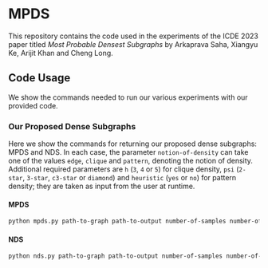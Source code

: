 # MPDS

This repository contains the code used in the experiments of the ICDE 2023 paper titled _Most Probable Densest Subgraphs_ by Arkaprava Saha, Xiangyu Ke, Arijit Khan and Cheng Long.

## Code Usage

We show the commands needed to run our various experiments with our provided code.

### Our Proposed Dense Subgraphs

Here we show the commands for returning our proposed dense subgraphs: MPDS and NDS. In each case, the parameter `notion-of-density` can take one of the values `edge`, `clique` and `pattern`, denoting the notion of density. Additional required parameters are `h` (`3`, `4` or `5`) for clique density, `psi` (`2-star`, `3-star`, `c3-star` or `diamond`) and `heuristic` (`yes` or `no`) for pattern density; they are taken as input from the user at runtime.<!-- The output written to the specified file consists of subgraphs, one per line, containing the space-separated node set followed by the relevant metric (mentioned below). The running times are displayed on the standard output when the commands are run.-->

#### MPDS
```bash
python mpds.py path-to-graph path-to-output number-of-samples number-of-subgraphs notion-of-density
```
<!-- Metric in output: (estimated) densest subgraph probability -->

#### NDS
```bash
python nds.py path-to-graph path-to-output number-of-samples number-of-subgraphs minimum-size-threshold notion-of-density
```
<!-- Metric in output: (estimated) densest subgraph containment probability -->
<!-- 
#### Exact Algorithms
As mentioned in Section VI-F of our paper, we compare our solution against the exact methods, which are run using the following command:
```bash
python exact.py path-to-graph path-to-output number-of-subgraphs notion-of-density
```

### Existing Dense Subgraphs

Here we show the commands for returning existing dense subgraphs: EDS, core and truss (Section VI-C of our paper). The output written to the specified file consists of a line containing the space-separated node set of the concerned subgraph.

#### EDS
```bash
python eds/eds.py path-to-graph path-to-output notion-of-density
```

#### Core
```bash
python core/core.py path-to-graph path-to-output eta
```

#### Truss
```bash
python truss/truss.py path-to-graph path-to-output gamma
```
 -->